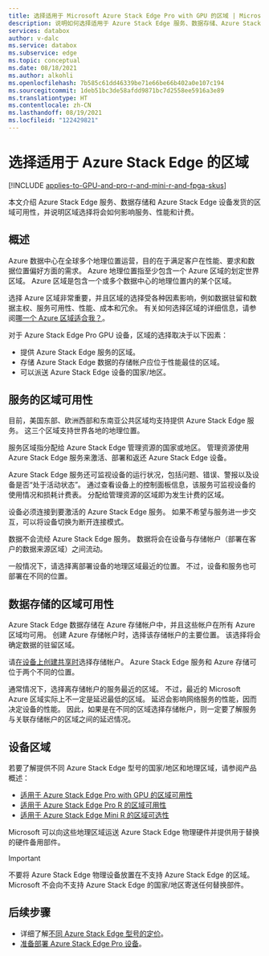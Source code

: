 ```yaml
---
title: 选择适用于 Microsoft Azure Stack Edge Pro with GPU 的区域 | Microsoft Docs
description: 说明如何选择适用于 Azure Stack Edge 服务、数据存储、Azure Stack Edge Pro with GPU 专用设备、Azure Stack Edge Pro R 和 Azure Stack Edge Mini R 的区域。
services: databox
author: v-dalc
ms.service: databox
ms.subservice: edge
ms.topic: conceptual
ms.date: 08/18/2021
ms.author: alkohli
ms.openlocfilehash: 7b585c61dd46339be71e66be66b402a0e107c194
ms.sourcegitcommit: 1deb51bc3de58afdd9871bc7d2558ee5916a3e89
ms.translationtype: HT
ms.contentlocale: zh-CN
ms.lasthandoff: 08/19/2021
ms.locfileid: "122429821"
---
```

# <a name="choosing-a-region-for-azure-stack-edge"></a>选择适用于 Azure Stack Edge 的区域

[!INCLUDE [applies-to-GPU-and-pro-r-and-mini-r-and-fpga-skus](../../includes/azure-stack-edge-applies-to-gpu-pro-r-mini-r-fpga-sku.md)]

本文介绍 Azure Stack Edge 服务、数据存储和 Azure Stack Edge 设备发货的区域可用性，并说明区域选择将会如何影响服务、性能和计费。


## <a name="overview"></a>概述

Azure 数据中心在全球多个地理位置运营，目的在于满足客户在性能、要求和数据位置偏好方面的需求。 Azure 地理位置指至少包含一个 Azure 区域的划定世界区域。 Azure 区域是包含一个或多个数据中心的地理位置内的某个区域。

选择 Azure 区域非常重要，并且区域的选择受各种因素影响，例如数据驻留和数据主权、服务可用性、性能、成本和冗余。 有关如何选择区域的详细信息，请参阅[哪一个 Azure 区域适合我？](https://azure.microsoft.com/overview/datacenters/how-to-choose/)。

对于 Azure Stack Edge Pro GPU 设备，区域的选择取决于以下因素：

- 提供 Azure Stack Edge 服务的区域。
- 存储 Azure Stack Edge 数据的存储帐户应位于性能最佳的区域。
- 可以派送 Azure Stack Edge 设备的国家/地区。


## <a name="region-availability-for-the-service"></a>服务的区域可用性

目前，美国东部、欧洲西部和东南亚公共区域均支持提供 Azure Stack Edge 服务。 这三个区域支持世界各地的地理位置。

服务区域指分配给 Azure Stack Edge 管理资源的国家或地区。 管理资源使用 Azure Stack Edge 服务来激活、部署和返还 Azure Stack Edge 设备。

Azure Stack Edge 服务还可监视设备的运行状况，包括问题、错误、警报以及设备是否“处于活动状态”。 通过查看设备上的控制面板信息，该服务可监视设备的使用情况和损耗计费表。 分配给管理资源的区域即为发生计费的区域。

设备必须连接到要激活的 Azure Stack Edge 服务。 如果不希望与服务进一步交互，可以将设备切换为断开连接模式。 

数据不会流经 Azure Stack Edge 服务。 数据将会在设备与存储帐户（部署在客户的数据来源区域）之间流动。 

一般情况下，请选择离部署设备的地理区域最近的位置。 不过，设备和服务也可部署在不同的位置。

## <a name="region-availability-for-data-storage"></a>数据存储的区域可用性

Azure Stack Edge 数据存储在 Azure 存储帐户中，并且这些帐户在所有 Azure 区域均可用。 创建 Azure 存储帐户时，选择该存储帐户的主要位置。 该选择将会确定数据的驻留区域。

请[在设备上创建共享时](azure-stack-edge-gpu-deploy-add-shares.md#add-a-share)选择存储帐户。 Azure Stack Edge 服务和 Azure 存储可位于两个不同的位置。

通常情况下，选择离存储帐户的服务最近的区域。 不过，最近的 Microsoft Azure 区域实际上不一定是延迟最低的区域。 延迟会影响网络服务的性能，因而决定设备的性能。 因此，如果是在不同的区域选择存储帐户，则一定要了解服务与关联存储帐户的区域之间的延迟情况。

## <a name="region-of-device"></a>设备区域

若要了解提供不同 Azure Stack Edge 型号的国家/地区和地理区域，请参阅产品概述：

- [适用于 Azure Stack Edge Pro with GPU 的区域可用性](azure-stack-edge-gpu-overview.md#region-availability)
- [适用于 Azure Stack Edge Pro R 的区域可用性](azure-stack-edge-pro-r-overview.md#region-availability)
- [适用于 Azure Stack Edge Mini R 的区域可选性](azure-stack-edge-mini-r-overview.md#region-availability)

Microsoft 可以向这些地理区域运送 Azure Stack Edge 物理硬件并提供用于替换的硬件备用部件。

> [!IMPORTANT]
> 不要将 Azure Stack Edge 物理设备放置在不支持 Azure Stack Edge 的区域。 Microsoft 不会向不支持 Azure Stack Edge 的国家/地区寄送任何替换部件。


## <a name="next-steps"></a>后续步骤

* 详细了解[不同 Azure Stack Edge 型号的定价](https://azure.microsoft.com/pricing/details/azure-stack/edge/)。
* [准备部署 Azure Stack Edge Pro 设备](azure-stack-edge-gpu-deploy-prep.md)。
